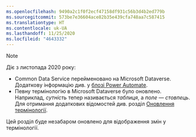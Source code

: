 ```yaml
---
ms.openlocfilehash: 9490a2c1f0f2ecf47158df931c56b3d4b2ed779b
ms.sourcegitcommit: 573be7e36604ace82b35e439cfa748aa7c587415
ms.translationtype: HT
ms.contentlocale: uk-UA
ms.lasthandoff: 11/25/2020
ms.locfileid: "4643332"
---
```

> [!NOTE]
> Діє з листопада 2020 року:
>
> - Common Data Service перейменовано на Microsoft Dataverse. Додаткову інформацію див. у [блозі Power Automate](https://aka.ms/PAuAppBlog).
> - Певну термінологію в Microsoft Dataverse було оновлено. Наприклад, *сутність* тепер називається *таблиця*, а *поле* — *стовпець*. Для отримання додаткових відомостей див. розділ [Оновлення термінології](https://go.microsoft.com/fwlink/?linkid=2147247).
>
> Цей розділ буде незабаром оновлено для відображення змін у термінології.
